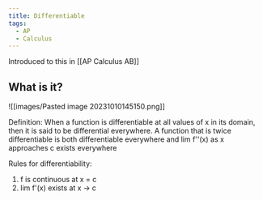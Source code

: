 ```yaml
---
title: Differentiable
tags:
  - AP
  - Calculus
---
```

Introduced to this in [[AP Calculus AB]]

## What is it?

![[images/Pasted image 20231010145150.png]]

Definition: When a function is differentiable at all values of x in its domain, then it is said to be differential everywhere. A function that is twice differentiable is both differentiable everywhere and lim f''(x) as x approaches c exists everywhere

Rules for differentiability:

1. f is continuous at x = c
2. lim f'(x) exists at x -> c